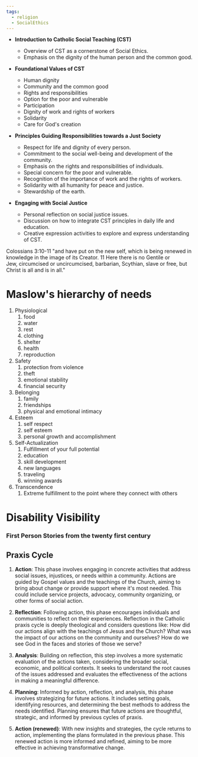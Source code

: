```yaml
---
tags:
  - religion
  - SocialEthics
---
```




- **Introduction to Catholic Social Teaching (CST)**
  - Overview of CST as a cornerstone of Social Ethics.
  - Emphasis on the dignity of the human person and the common good.
  
- **Foundational Values of CST**
  - Human dignity
  - Community and the common good
  - Rights and responsibilities
  - Option for the poor and vulnerable
  - Participation
  - Dignity of work and rights of workers
  - Solidarity
  - Care for God's creation

- **Principles Guiding Responsibilities towards a Just Society**
  - Respect for life and dignity of every person.
  - Commitment to the social well-being and development of the community.
  - Emphasis on the rights and responsibilities of individuals.
  - Special concern for the poor and vulnerable.
  - Recognition of the importance of work and the rights of workers.
  - Solidarity with all humanity for peace and justice.
  - Stewardship of the earth.

- **Engaging with Social Justice**
  - Personal reflection on social justice issues.
  - Discussion on how to integrate CST principles in daily life and education.
  - Creative expression activities to explore and express understanding of CST.



Colossians 3:10-11 
"and have put on the new self, which is being renewed in knowledge in the image of its Creator. 11 Here there is no Gentile or Jew, circumcised or uncircumcised, barbarian, Scythian, slave or free, but Christ is all and is in all."  


# Maslow's hierarchy of needs
1. Physiological
	1. food
	2. water
	3. rest
	4. clothing
	5. shelter
	6. health
	7. reproduction
2. Safety
	1. protection from violence
	2. theft
	3. emotional stability
	4. financial security
3. Belonging
	1. family
	2. friendships
	3. physical and emotional intimacy
4. Esteem
	1. self respect
	2. self esteem
	3. personal growth and accomplishment
5. Self-Actualization
	1. Fulfillment of your full potential
	2. education
	3. skill development
	4. new languages
	5. traveling
	6. winning awards
6. Transcendence
	1. Extreme fulfillment to the point where they connect with others



# Disability Visibility
### First Person Stories from the twenty first century

## Praxis Cycle

1. **Action**: This phase involves engaging in concrete activities that address social issues, injustices, or needs within a community. Actions are guided by Gospel values and the teachings of the Church, aiming to bring about change or provide support where it's most needed. This could include service projects, advocacy, community organizing, or other forms of social action.
    
2. **Reflection**: Following action, this phase encourages individuals and communities to reflect on their experiences. Reflection in the Catholic praxis cycle is deeply theological and considers questions like: How did our actions align with the teachings of Jesus and the Church? What was the impact of our actions on the community and ourselves? How do we see God in the faces and stories of those we serve?
    
3. **Analysis**: Building on reflection, this step involves a more systematic evaluation of the actions taken, considering the broader social, economic, and political contexts. It seeks to understand the root causes of the issues addressed and evaluates the effectiveness of the actions in making a meaningful difference.
    
4. **Planning**: Informed by action, reflection, and analysis, this phase involves strategizing for future actions. It includes setting goals, identifying resources, and determining the best methods to address the needs identified. Planning ensures that future actions are thoughtful, strategic, and informed by previous cycles of praxis.
    
5. **Action (renewed)**: With new insights and strategies, the cycle returns to action, implementing the plans formulated in the previous phase. This renewed action is more informed and refined, aiming to be more effective in achieving transformative change.